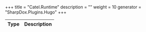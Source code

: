 

+++
title = "Catel.Runtime" 
description = ""
weight = 10
generator = "SharpDox.Plugins.Hugo"
+++

Type|Description
---|---

